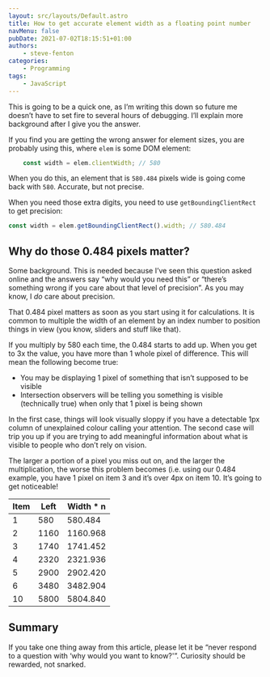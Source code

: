 ```yaml
---
layout: src/layouts/Default.astro
title: How to get accurate element width as a floating point number
navMenu: false
pubDate: 2021-07-02T18:15:51+01:00
authors:
    - steve-fenton
categories:
    - Programming
tags:
    - JavaScript
---
```


This is going to be a quick one, as I’m writing this down so future me doesn’t have to set fire to several hours of debugging. I’ll explain more background after I give you the answer.

If you find you are getting the wrong answer for element sizes, you are probably using this, where `elem` is some DOM element:

```javascript
    const width = elem.clientWidth; // 580
```

When you do this, an element that is `580.484` pixels wide is going come back with `580`. Accurate, but not precise.

When you need those extra digits, you need to use `getBoundingClientRect` to get precision:

```javascript
const width = elem.getBoundingClientRect().width; // 580.484
```

## Why do those 0.484 pixels matter?

Some background. This is needed because I’ve seen this question asked online and the answers say “why would you need this” or “there’s something wrong if you care about that level of precision”. As you may know, I *do* care about precision.

That 0.484 pixel matters as soon as you start using it for calculations. It is common to multiple the width of an element by an index number to position things in view (you know, sliders and stuff like that).

If you multiply by 580 each time, the 0.484 starts to add up. When you get to 3x the value, you have more than 1 whole pixel of difference. This will mean the following become true:

- You may be displaying 1 pixel of something that isn’t supposed to be visible
- Intersection observers will be telling you something is visible (technically true) when only that 1 pixel is being shown

In the first case, things will look visually sloppy if you have a detectable 1px column of unexplained colour calling your attention. The second case will trip you up if you are trying to add meaningful information about what is visible to people who don’t rely on vision.

The larger a portion of a pixel you miss out on, and the larger the multiplication, the worse this problem becomes (i.e. using our 0.484 example, you have 1 pixel on item 3 and it’s over 4px on item 10. It’s going to get noticeable!

| Item | Left | Width \* n |
|------|------|------------|
| 1    | 580  | 580.484    |
| 2    | 1160 | 1160.968   |
| 3    | 1740 | 1741.452   |
| 4    | 2320 | 2321.936   |
| 5    | 2900 | 2902.420   |
| 6    | 3480 | 3482.904   |
| 10   | 5800 | 5804.840   |

## Summary

If you take one thing away from this article, please let it be “never respond to a question with ‘why would you want to know?'”. Curiosity should be rewarded, not snarked.